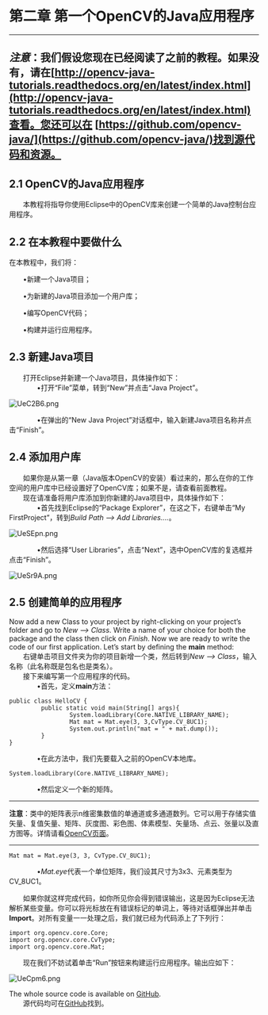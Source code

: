 # 第二章 第一个OpenCV的Java应用程序  

---
***注意***：我们假设您现在已经阅读了之前的教程。如果没有，请在[http://opencv-java-tutorials.readthedocs.org/en/latest/index.html](http://opencv-java-tutorials.readthedocs.org/en/latest/index.html)查看。您还可以在
[https://github.com/opencv-java/](https://github.com/opencv-java/)找到源代码和资源。
---  
## 2.1 OpenCV的Java应用程序
&emsp;&emsp;本教程将指导你使用Eclipse中的OpenCV库来创建一个简单的Java控制台应用程序。  

## 2.2 在本教程中要做什么 
在本教程中，我们将：  

&emsp;&emsp;•新建一个Java项目；  
            
&emsp;&emsp;•为新建的Java项目添加一个用户库；  
            
&emsp;&emsp;•编写OpenCV代码；  
            
&emsp;&emsp;•构建并运行应用程序。
  
## 2.3 新建Java项目
&emsp;&emsp;打开Eclipse并新建一个Java项目，具体操作如下：  
&emsp;&emsp;&emsp;&emsp;•打开“File”菜单，转到“New”并点击“Java Project”。
  
![UeC2B6.png](https://images.gitee.com/uploads/images/2020/0709/003848_6ef99d13_1464254.png) 
  
&emsp;&emsp;&emsp;&emsp;•在弹出的“New Java Project”对话框中，输入新建Java项目名称并点击“Finish”。
## 2.4 添加用户库
 &emsp;&emsp;如果你是从第一章（Java版本OpenCV的安装）看过来的，那么在你的工作空间的用户库中已经设置好了OpenCV库；如果不是，请查看前面教程。  
&emsp;&emsp;现在请准备将用户库添加到你新建的Java项目中，具体操作如下：  
&emsp;&emsp;&emsp;&emsp;•首先找到Eclipse的“Package Explorer”，在这之下，右键单击“My FirstProject”，转到*Build Path --> Add Libraries....*。
  
![UeSEpn.png](https://images.gitee.com/uploads/images/2020/0709/003847_67aade7f_1464254.png)  

&emsp;&emsp;&emsp;&emsp;•然后选择“User Libraries”，点击“Next”，选中OpenCV库的复选框并点击“Finish”。 
  
![UeSr9A.png](https://images.gitee.com/uploads/images/2020/0709/003846_63db9134_1464254.png)  
  
## 2.5 创建简单的应用程序
Now add a new Class to your project by right-clicking on your project’s folder and go to _New --> Class_. Write a name of your choice for both the package and the class then click on _Finish_. Now we are ready to write the code of
our first application. Let’s start by defining the **main** method:   
&emsp;&emsp;右键单击项目文件夹为你的项目新增一个类，然后转到*New --> Class*，输入名称（此名称既是包名也是类名）。   
&emsp;&emsp;接下来编写第一个应用程序的代码。  
&emsp;&emsp;&emsp;&emsp;•首先，定义**main**方法：
```  
public class HelloCV {
         public static void main(String[] args){  
                 System.loadLibrary(Core.NATIVE_LIBRARY_NAME);
                 Mat mat = Mat.eye(3, 3,CvType.CV_8UC1);
                 System.out.println("mat = " + mat.dump());
         }
}  
```
&emsp;&emsp;&emsp;&emsp;•在此方法中，我们先要载入之前的OpenCV本地库。
```  
System.loadLibrary(Core.NATIVE_LIBRARY_NAME);  
```
&emsp;&emsp;&emsp;&emsp;•然后定义一个新的矩阵。  

---
  **注意**：类中的矩阵表示n维密集数值的单通道或多通道数列。它可以用于存储实值矢量、复值矢量、矩阵、灰度图、彩色图、体素模型、矢量场、点云、张量以及直方图等。详情请看[OpenCV页面](http://docs.opencv.org/3.0.0/dc/d84/group__core__basic.html)。  
  
---
 
```  
Mat mat = Mat.eye(3, 3, CvType.CV_8UC1);
```  

&emsp;&emsp;&emsp;&emsp;•*Mat.eye*代表一个单位矩阵，我们设其尺寸为3x3、元素类型为CV_8UC1。   
  
&emsp;&emsp;如果你就这样完成代码，如你所见你会得到错误输出，这是因为Eclipse无法解析某些变量。你可以将光标放在有错误标记的单词上，等待对话框弹出并单击**Import**。对所有变量一一处理之后，我们就已经为代码添上了下列行：
 
```
import org.opencv.core.Core;
import org.opencv.core.CvType;
import org.opencv.core.Mat;
```  

&emsp;&emsp;现在我们不妨试着单击“Run”按钮来构建运行应用程序。输出应如下：    
  
 ![UeCpm6.png](https://images.gitee.com/uploads/images/2020/0709/003846_0e5bf15b_1464254.png)  
   
 The whole source code is available on [GitHub](https://github.com/opencv-java/getting-started/tree/master/HelloCV).  
 &emsp;&emsp;源代码均可在[GitHub](https://github.com/opencv-java/getting-started/tree/master/HelloCV)找到。